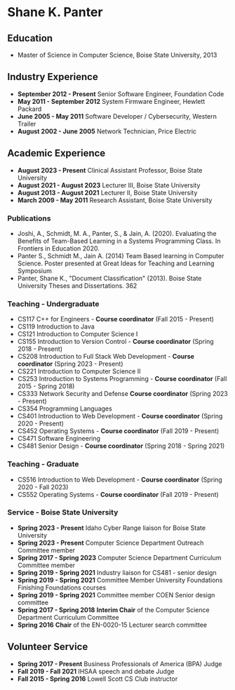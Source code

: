 # Shane K. Panter

## Education

- Master of Science in Computer Science, Boise State University, 2013

## Industry Experience

- **September 2012 - Present** Senior Software Engineer, Foundation Code
- **May 2011 - September 2012** System Firmware Engineer, Hewlett Packard
- **June 2005 - May 2011** Software Developer / Cybersecurity, Western Trailer
- **August 2002 - June 2005** Network Technician, Price Electric

## Academic Experience

- **August 2023 - Present** Clinical Assistant Professor, Boise State University
- **August 2021 - August 2023** Lecturer III, Boise State University
- **August 2013 - August 2021** Lecturer II, Boise State University
- **March 2009 - May 2011** Research Assistant, Boise State University

### Publications

- Joshi, A., Schmidt, M. A., Panter, S., & Jain, A. (2020). Evaluating the Benefits of Team-Based
  Learning in a Systems Programming Class. In Frontiers in Education 2020.
- Panter S., Schmidt M., Jain A. (2014) Team Based learning in Computer Science. Poster presented
  at Great Ideas for Teaching and Learning Symposium
- Panter, Shane K., "Document Classification" (2013). Boise State University Theses and Dissertations. 362

### Teaching - Undergraduate

- CS117 C++ for Engineers - **Course coordinator** (Fall 2015 - Present)
- CS119 Introduction to Java
- CS121 Introduction to Computer Science I
- CS155 Introduction to Version Control - **Course coordinator** (Spring 2018 - Present)
- CS208 Introduction to Full Stack Web Development - **Course coordinator** (Spring 2023 - Present)
- CS221 Introduction to Computer Science II
- CS253 Introduction to Systems Programming - **Course coordinator** (Fall 2015 - Spring 2018)
- CS333 Network Security and Defense **Course coordinator** (Spring 2023 - Present)
- CS354 Programming Languages
- CS401 Introduction to Web Development - **Course coordinator** (Spring 2020 - Present)
- CS452 Operating Systems - **Course coordinator** (Fall 2019 - Present)
- CS471 Software Engineering
- CS481 Senior Design - **Course coordinator** (Spring 2018 - Spring 2021)

### Teaching - Graduate

- CS516 Introduction to Web Development - **Course coordinator** (Spring 2020 - Fall 2023)
- CS552 Operating Systems - **Course coordinator** (Fall 2019 - Present)

### Service - Boise State University

- **Spring 2023 - Present** Idaho Cyber Range liaison for Boise State University
- **Spring 2023 - Present** Computer Science Department Outreach Committee member
- **Spring 2017 - Spring 2023** Computer Science Department Curriculum Committee member
- **Spring 2019 - Spring 2021** Industry liaison for CS481 - senior design
- **Spring 2019 - Spring 2021** Committee Member University Foundations Finishing Foundations courses
- **Spring 2019 - Spring 2021** Committee member COEN Senior design committee
- **Spring 2017 - Spring 2018** **Interim Chair** of the Computer Science Department Curriculum Committee
- **Spring 2016** **Chair** of the EN-0020-15 Lecturer search committee

## Volunteer Service

- **Spring 2017 - Present** Business Professionals of America (BPA) Judge
- **Fall 2019 - Fall 2021** IHSAA speech and debate Judge
- **Fall 2015 - Spring 2016** Lowell Scott CS Club instructor
